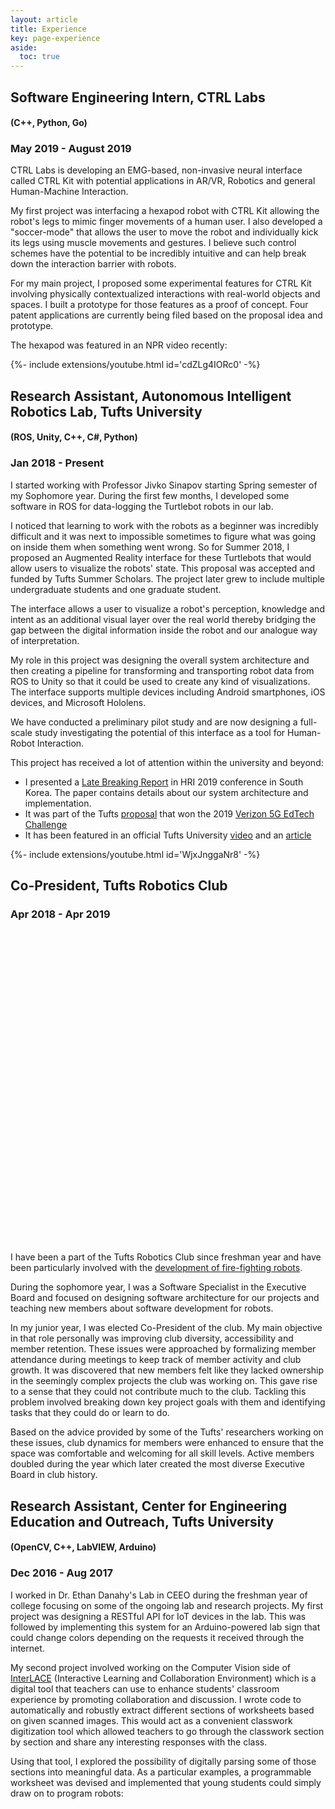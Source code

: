 ```yaml
---
layout: article
title: Experience
key: page-experience
aside:
  toc: true
---
```


## Software Engineering Intern, CTRL Labs
#### (C++, Python, Go)
### May 2019 - August 2019

CTRL Labs is developing an EMG-based, non-invasive neural interface called CTRL Kit with potential applications in AR/VR, Robotics and general Human-Machine Interaction. 

My first project was interfacing a hexapod robot with CTRL Kit allowing the robot's legs to mimic finger movements of a human user. I also developed a "soccer-mode" that allows the user to move the robot and individually kick its legs using muscle movements and gestures. I believe such control schemes have the potential to be incredibly intuitive and can help break down the interaction barrier with robots. 

For my main project, I proposed some experimental features for CTRL Kit involving physically contextualized interactions with real-world objects and spaces. I built a prototype for those features as a proof of concept. Four patent applications are currently being filed based on the proposal idea and prototype.

The hexapod was featured in an NPR video recently:
<div>{%- include extensions/youtube.html id='cdZLg4IORc0' -%}</div>

## Research Assistant, Autonomous Intelligent Robotics Lab, Tufts University 
#### (ROS, Unity, C++, C#, Python)
### Jan 2018 - Present

I started working with Professor Jivko Sinapov starting Spring semester of my Sophomore year. During the first few months, I developed some software in ROS for data-logging the Turtlebot robots in our lab. 

I noticed that learning to work with the robots as a beginner was incredibly difficult and it was next to impossible sometimes to figure what was going on inside them when something went wrong. So for Summer 2018, I proposed an Augmented Reality interface for these Turtlebots that would allow users to visualize the robots' state. This proposal was accepted and funded by Tufts Summer Scholars. The project later grew to include multiple undergraduate students and one graduate student. 

The interface allows a user to visualize a robot's perception, knowledge and intent as an additional visual layer over the real world thereby bridging the gap between the digital information inside the robot and our analogue way of interpretation. 

My role in this project was designing the overall system architecture and then creating a pipeline for transforming and transporting robot data from ROS to Unity so that it could be used to create any kind of visualizations. The interface supports multiple devices including Android smartphones, iOS devices, and Microsoft Hololens. 

We have conducted a preliminary pilot study and are now designing a full-scale study investigating the potential of this interface as a tool for Human-Robot Interaction.

This project has received a lot of attention within the university and beyond:
- I presented a [Late Breaking Report](https://ieeexplore.ieee.org/document/8673191) in HRI 2019 conference in South Korea. The paper contains details about our system architecture and implementation.
- It was part of the Tufts [proposal](https://www.eecs.tufts.edu/~jsinapov/VAR5G/) that won the 2019 [Verizon 5G EdTech Challenge](https://www.5gedtechchallenge.com/)
- It has been featured in an official Tufts University [video](https://www.youtube.com/watch?v=9_9RNRNd9y8) and an [article](https://now.tufts.edu/articles/hands-research-undergraduates)


<div>{%- include extensions/youtube.html id='WjxJnggaNr8' -%}</div>

## Co-President, Tufts Robotics Club
### Apr 2018 - Apr 2019

<div class="hero hero--dark" style='height: 500px; background-image: url("/assets/images/experience/club.JPG");'>
</div>

I have been a part of the Tufts Robotics Club since freshman year and have been particularly involved with the [development of fire-fighting robots](/projects.html#trinity-college-international-fire-fighting-robot-contest). 

During the sophomore year, I was a Software Specialist in the Executive Board and focused on designing software architecture for our projects and teaching new members about software development for robots. 

In my junior year, I was elected Co-President of the club. My main objective in that role personally was improving club diversity, accessibility and member retention. These issues were approached by formalizing member attendance during meetings to keep track of member activity and club growth. It was discovered that new members felt like they lacked ownership in the seemingly complex projects the club was working on. This gave rise to a sense that they could not contribute much to the club. Tackling this problem involved breaking down key project goals with them and identifying tasks that they could do or learn to do. 

Based on the advice provided by some of the Tufts' researchers working on these issues, club dynamics for members were enhanced to ensure that the space was comfortable and welcoming for all skill levels. Active members doubled during the year which later created the most diverse Executive Board in club history.


## Research Assistant, Center for Engineering Education and Outreach, Tufts University
#### (OpenCV, C++, LabVIEW, Arduino)
### Dec 2016 - Aug 2017
I worked in Dr. Ethan Danahy's Lab in CEEO during the freshman year of college focusing on some of the ongoing lab and research projects. My first project was designing a RESTful API for IoT devices in the lab. This was followed by implementing this system for an Arduino-powered lab sign that could change colors depending on the requests it received through the internet. 

My second project involved working on the Computer Vision side of [InterLACE](https://ceeo.tufts.edu/research/projectsInterLACE.htm) (Interactive Learning and Collaboration Environment) which is a digital tool that teachers can use to enhance students' classroom experience by promoting collaboration and discussion. I wrote code to automatically and robustly extract different sections of worksheets based on given scanned images. This would act as a convenient classwork digitization tool which allowed teachers to go through the classwork section by section and share any interesting responses with the class. 

Using that tool, I explored the possibility of digitally parsing some of those sections into meaningful data. As a particular examples, a programmable worksheet was devised and implemented that young students could simply draw on to program robots:
<div class="hero hero--dark" style='height: 420px; background-image: url("/assets/images/experience/worksheet.PNG");'>
</div>